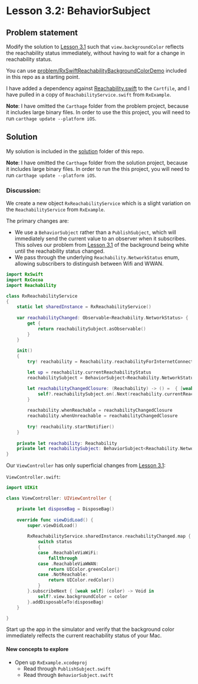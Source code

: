 # Lesson 3.2: BehaviorSubject

## Problem statement

Modify the solution to [Lesson 3.1](lesson3.1_reachability) such that `view.backgroundColor` reflects the reachability status immediately, without having to wait for a change in reachability status.

You can use [problem/RxSwiftReachabilityBackgroundColorDemo](problem/RxSwiftReachabilityBackgroundColorDemo) included in this repo as a starting point.

I have added a dependency against [Reachability.swift](https://github.com/ashleymills/Reachability.swift) to the `Cartfile`, and I have pulled in a copy of `ReachabilityService.swift` from `RxExample`.

**Note**: I have omitted the `Carthage` folder from the problem project, because it includes large binary files.  In order to use the this project, you will need to run `carthage update --platform iOS`.

## Solution

My solution is included in the [solution](solution) folder of this repo.

**Note**: I have omitted the `Carthage` folder from the solution project, because it includes large binary files.  In order to run the this project, you will need to run `carthage update --platform iOS`.

### Discussion:

We create a new object `RxReachabilityService` which is a slight variation on the `ReachabilityService` from `RxExample`.

The primary changes are:
* We use a `BehaviorSubject` rather than a `PublishSubject`, which will immediately send the current value to an observer when it subscribes.  This solves our problem from [Lesson 3.1](lesson3.1_reachability) of the background being white until the reachability status changed.
* We pass through the underlying `Reachability.NetworkStatus` enum, allowing subscribers to distinguish between Wifi and WWAN.

```swift
import RxSwift
import RxCocoa
import Reachability

class RxReachabilityService
{
    static let sharedInstance = RxReachabilityService()
    
    var reachabilityChanged: Observable<Reachability.NetworkStatus> {
        get {
            return reachabilitySubject.asObservable()
        }
    }
    
    init()
    {
        try! reachability = Reachability.reachabilityForInternetConnection()

        let up = reachability.currentReachabilityStatus
        reachabilitySubject = BehaviorSubject<Reachability.NetworkStatus>(value: up)

        let reachabilityChangedClosure: (Reachability) -> () =  { [weak self] (reachability) in
            self?.reachabilitySubject.on(.Next(reachability.currentReachabilityStatus))
        }
        
        reachability.whenReachable = reachabilityChangedClosure
        reachability.whenUnreachable = reachabilityChangedClosure
        
        try! reachability.startNotifier()
    }
    
    private let reachability: Reachability
    private let reachabilitySubject: BehaviorSubject<Reachability.NetworkStatus>
}
```

Our `ViewController` has only superficial changes from [Lesson 3.1](lesson3.1_reachability):

`ViewController.swift`:
```swift
import UIKit

class ViewController: UIViewController {

    private let disposeBag = DisposeBag()
    
    override func viewDidLoad() {
        super.viewDidLoad()
        
        RxReachabilityService.sharedInstance.reachabilityChanged.map { (status) -> UIColor in
            switch status
            {
            case .ReachableViaWiFi:
                fallthrough
            case .ReachableViaWWAN:
                return UIColor.greenColor()
            case .NotReachable:
                return UIColor.redColor()
            }
        }.subscribeNext { [weak self] (color) -> Void in
            self?.view.backgroundColor = color
        }.addDisposableTo(disposeBag)
    }

}
```

Start up the app in the simulator and verify that the background color immediately relfects the current reachability status of your Mac.

#### New concepts to explore

* Open up `RxExample.xcodeproj`
  * Read through `PublishSubject.swift`
  * Read through `BehaviorSubject.swift`
